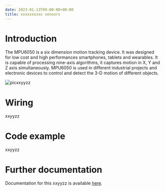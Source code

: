 ```yaml
---
date: 2023-01-13T09:00:00+00:00
title: xxxxxxxxxx sensors
---
```


# Introduction

 The MPU6050 is a six dimension motion tracking device. It was designed for low cost and high performances smartphones, tablets and wearables. It is capable of processing nine-axis algorithms, it captures motion in X, Y and Z axis simultaneously. MPU6050 is used in different industrial projects and electronic devices to control and detect the 3-D motion of different objects.

![picxxyyzz](img/picxxyyzz.jpg)

# Wiring
xxyyzz

# Code example
xxyyzz

# Further documentation
Documentation for this xxyyzz is available [here](https://).
